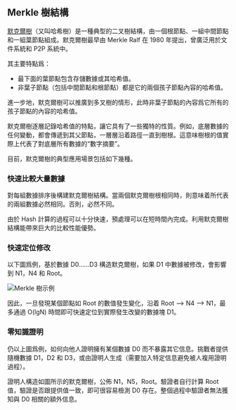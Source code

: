 ## Merkle 樹結構


[默克爾樹](https://en.wikipedia.org/wiki/Merkle_tree)（又叫哈希樹）是一種典型的二叉樹結構，由一個根節點、一組中間節點和一組葉節點組成。默克爾樹最早由 Merkle Ralf 在 1980 年提出，曾廣泛用於文件系統和 P2P 系統中。

其主要特點爲：

* 最下面的葉節點包含存儲數據或其哈希值。
* 非葉子節點（包括中間節點和根節點）都是它的兩個孩子節點內容的哈希值。

進一步地，默克爾樹可以推廣到多叉樹的情形，此時非葉子節點的內容爲它所有的孩子節點的內容的哈希值。

默克爾樹逐層記錄哈希值的特點，讓它具有了一些獨特的性質。例如，底層數據的任何變動，都會傳遞到其父節點，一層層沿着路徑一直到樹根。這意味樹根的值實際上代表了對底層所有數據的“數字摘要”。

目前，默克爾樹的典型應用場景包括如下幾種。

### 快速比較大量數據

對每組數據排序後構建默克爾樹結構。當兩個默克爾樹根相同時，則意味着所代表的兩組數據必然相同。否則，必然不同。

由於 Hash 計算的過程可以十分快速，預處理可以在短時間內完成。利用默克爾樹結構能帶來巨大的比較性能優勢。

### 快速定位修改

以下圖爲例，基於數據 D0……D3 構造默克爾樹，如果 D1 中數據被修改，會影響到 N1，N4 和 Root。

![Merkle 樹示例](_images/Merkle_tree.png)

因此，一旦發現某個節點如 Root 的數值發生變化，沿着 Root --> N4 --> N1，最多通過 O(lgN) 時間即可快速定位到實際發生改變的數據塊 D1。

### 零知識證明

仍以上圖爲例，如何向他人證明擁有某個數據 D0 而不暴露其它信息。挑戰者提供隨機數據 D1，D2 和 D3，或由證明人生成（需要加入特定信息避免被人複用證明過程）。

證明人構造如圖所示的默克爾樹，公佈 N1，N5，Root。驗證者自行計算 Root 值，驗證是否跟提供值一致，即可很容易檢測 D0 存在。整個過程中驗證者無法獲知與 D0 相關的額外信息。
